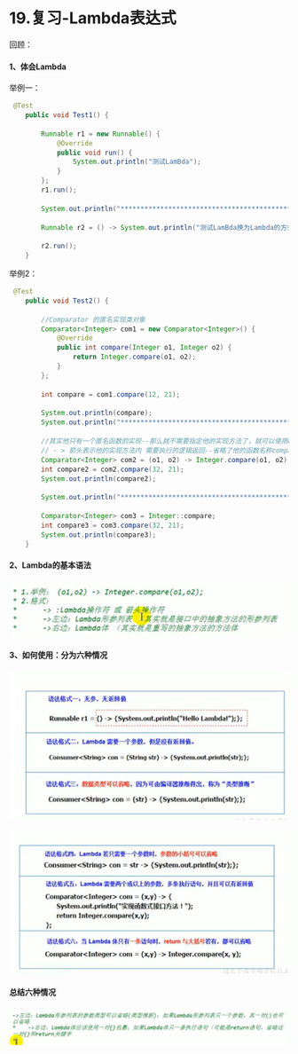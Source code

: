# 19.复习-Lambda表达式







回顾：



#### 1、体会Lambda

举例一：

```java
 @Test
    public void Test1() {

        Runnable r1 = new Runnable() {
            @Override
            public void run() {
                System.out.println("测试LamBda");
            }
        };
        r1.run();

        System.out.println("********************************************");

        Runnable r2 = () -> System.out.println("测试LamBda换为Lambda的方式");

        r2.run();
    }
```



举例2：

```java
 @Test
    public void Test2() {

        //Comparator 的匿名实现类对象
        Comparator<Integer> com1 = new Comparator<Integer>() {
            @Override
            public int compare(Integer o1, Integer o2) {
                return Integer.compare(o1, o2);
            }
        };

        int compare = com1.compare(12, 21);

        System.out.println(compare);
        System.out.println("*******************************************");

        //其实他只有一个匿名函数的实现--那么就不需要指定他的实现方法了，就可以使用Lambda方式了， o1和o2代表参数，
        // - > 箭头表示他的实现方法内 需要执行的逻辑返回--省略了他的函数名称compare
        Comparator<Integer> com2 = (o1, o2) -> Integer.compare(o1, o2);
        int compare2 = com2.compare(32, 21);
        System.out.println(compare2);

        System.out.println("*******************************************");

        Comparator<Integer> com3 = Integer::compare;
        int compare3 = com3.compare(32, 21);
        System.out.println(compare3);
    }
```





#### 2、Lambda的基本语法

![1635835817165](../../.vuepress/public/images/1635835817165.png)







#### 3、如何使用：分为六种情况

![1635836043011](../../.vuepress/public/images/1635836043011.png)

![1635836063298](../../.vuepress/public/images/1635836063298.png)







#### 总结六种情况

![1635836153648](../../.vuepress/public/images/1635836153648.png)















